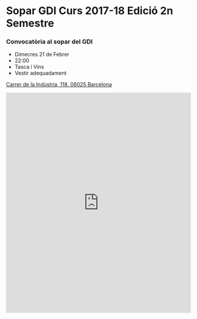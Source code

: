 # Sopar GDI Curs 2017-18 Edició 2n Semestre
### Convocatòria al sopar del GDI

- Dimecres 21 de Febrer
- 22:00
- Tasca i Vins
- Vestir adequadament

[Carrer de la Indústria, 118, 08025 Barcelona](https://www.google.es/maps/place/Tasca+i+Vins/@41.4115711,2.1089403,13z/data=!4m8!1m2!2m1!1stasca+i+vins!3m4!1s0x12a4a2c458202c6d:0x96d5f55394c70bf5!8m2!3d41.407532!4d2.1719111)

<div style="width: 100%"><iframe width="100%" height="600" src="https://maps.google.com/maps?width=100%&amp;height=600&amp;hl=en&amp;q=Carrer%20de%20la%20Ind%C3%BAstria%2C%20118%2C%2008025%20Barcelona+()&amp;ie=UTF8&amp;t=&amp;z=16&amp;iwloc=B&amp;output=embed" frameborder="0" scrolling="no" marginheight="0" marginwidth="0"><a href="https://www.maps.ie/create-google-map/">Add map to website</a></iframe></div><br />